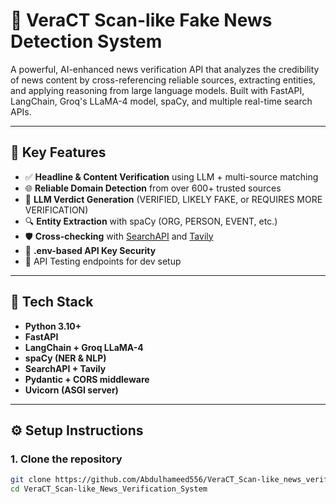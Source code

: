 # 🧠 VeraCT Scan-like Fake News Detection System

A powerful, AI-enhanced news verification API that analyzes the credibility of news content by cross-referencing reliable sources, extracting entities, and applying reasoning from large language models. Built with FastAPI, LangChain, Groq's LLaMA-4 model, spaCy, and multiple real-time search APIs.

---

## 🚀 Key Features

- ✅ **Headline & Content Verification** using LLM + multi-source matching
- 🌐 **Reliable Domain Detection** from over 600+ trusted sources
- 🧠 **LLM Verdict Generation** (VERIFIED, LIKELY FAKE, or REQUIRES MORE VERIFICATION)
- 🔍 **Entity Extraction** with spaCy (ORG, PERSON, EVENT, etc.)
- 🛡️ **Cross-checking** with [SearchAPI](https://www.searchapi.io/) and [Tavily](https://www.tavily.com/)
- 🔐 **.env-based API Key Security**
- 🧪 API Testing endpoints for dev setup

---

## 🧩 Tech Stack

- **Python 3.10+**
- **FastAPI**
- **LangChain + Groq LLaMA-4**
- **spaCy (NER & NLP)**
- **SearchAPI + Tavily**
- **Pydantic + CORS middleware**
- **Uvicorn (ASGI server)**

---

## ⚙️ Setup Instructions

### 1. Clone the repository

```bash
git clone https://github.com/Abdulhameed556/VeraCT_Scan-like_news_verification_system_1.git
cd VeraCT_Scan-like_News_Verification_System
